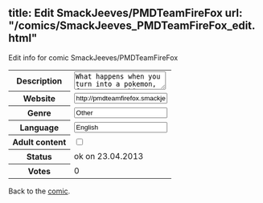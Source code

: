 title: Edit SmackJeeves/PMDTeamFireFox
url: "/comics/SmackJeeves_PMDTeamFireFox_edit.html"
---
Edit info for comic SmackJeeves/PMDTeamFireFox

<form name="comic" action="http://gaepostmail.appengine.com/comic" name="post">
<table class="comicinfo">
<tr>
<th>Description</th><td><textarea name="description">What happens when you turn into a pokemon, forget everything, and lay unconsciously on the beach? Go save the world from time freezing, obviously! Well that's just what Team FireFox is going to do! It's a gijinka comics :3 Oh yeah, art gradually gets better. Grammar? Not so much.</textarea></td>
</tr>
<tr>
<th>Website</th><td><input type="text" name="url" value="http://pmdteamfirefox.smackjeeves.com/comics/"/></td>
</tr>
<tr>
<th>Genre</th><td><input type="text" name="genre" value="Other"/></td>
</tr>
<tr>
<th>Language</th><td><input type="text" name="language" value="English"/></td>
</tr>
<tr>
<th>Adult content</th><td><input type="checkbox" name="adult" value="adult" /></td>
</tr>
<tr>
<th>Status</th><td>ok on 23.04.2013</td>
</tr>
<tr>
<th>Votes</th><td>0</div></td>
</tr>
</table>
</form>

Back to the [comic](/comics/SmackJeeves_PMDTeamFireFox.html).
